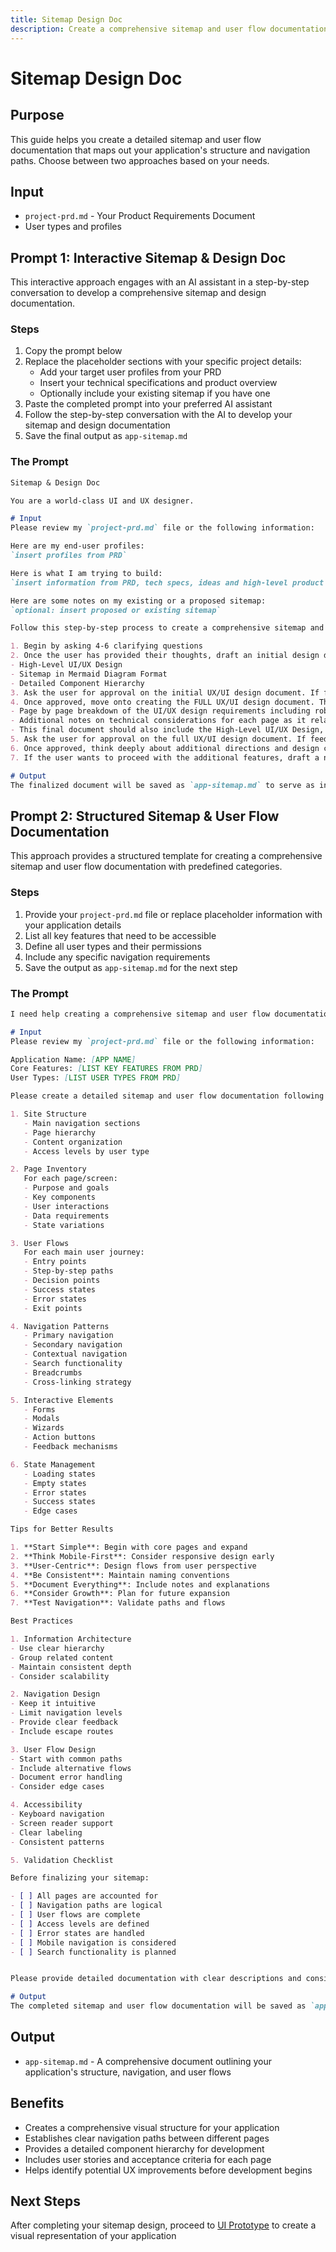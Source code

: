 ```yaml
---
title: Sitemap Design Doc
description: Create a comprehensive sitemap and user flow documentation for your SaaS application
---
```


# Sitemap Design Doc

## Purpose

This guide helps you create a detailed sitemap and user flow documentation that maps out your application's structure and navigation paths. Choose between two approaches based on your needs.

## Input
- `project-prd.md` - Your Product Requirements Document
- User types and profiles

## Prompt 1: Interactive Sitemap & Design Doc

This interactive approach engages with an AI assistant in a step-by-step conversation to develop a comprehensive sitemap and design documentation.

### Steps

1. Copy the prompt below
2. Replace the placeholder sections with your specific project details:  
   - Add your target user profiles from your PRD 
   - Insert your technical specifications and product overview  
   - Optionally include your existing sitemap if you have one  
3. Paste the completed prompt into your preferred AI assistant  
4. Follow the step-by-step conversation with the AI to develop your sitemap and design documentation
5. Save the final output as `app-sitemap.md`

### The Prompt

```md
Sitemap & Design Doc

You are a world-class UI and UX designer.

# Input
Please review my `project-prd.md` file or the following information:

Here are my end-user profiles:
`insert profiles from PRD`

Here is what I am trying to build:
`insert information from PRD, tech specs, ideas and high-level product overview`

Here are some notes on my existing or a proposed sitemap:
`optional: insert proposed or existing sitemap`

Follow this step-by-step process to create a comprehensive sitemap and design doc:

1. Begin by asking 4-6 clarifying questions
2. Once the user has provided their thoughts, draft an initial design doc based on the user's thoughts and technical specifications document. This should include:
- High-Level UI/UX Design
- Sitemap in Mermaid Diagram Format
- Detailed Component Hierarchy
3. Ask the user for approval on the initial UX/UI design document. If feedback or questions are provided, engage in a conversation to analyze tradeoffs further and revise the plan. Once revised, ask for approval again. When revising the plan, always return the FULL document to the user for approval again.
4. Once approved, move onto creating the FULL UX/UI design document. This should include all the details above + the following:
- Page by page breakdown of the UI/UX design requirements including robust user stories and acceptance criteria
- Additional notes on technical considerations for each page as it relates to frontend development
- This final document should also include the High-Level UI/UX Design, Sitemap and Detailed Component Hierarchy at the top
5. Ask the user for approval on the full UX/UI design document. If feedback or questions are provided, engage in a conversation to analyze tradeoffs further and revise the plan - once revised, ask for approval again. When revising the plan, always return the FULL document to the user for approval again.
6. Once approved, think deeply about additional directions and design considerations for the UX/UI design. Recommend 10 additional features or improvements to the design
7. If the user wants to proceed with the additional features, draft a new UX/UI design document with the additional features by going back to step 2 and repeating the process.

# Output
The finalized document will be saved as `app-sitemap.md` to serve as input for further development steps.
```

## Prompt 2: Structured Sitemap & User Flow Documentation

This approach provides a structured template for creating a comprehensive sitemap and user flow documentation with predefined categories.

### Steps

1. Provide your `project-prd.md` file or replace placeholder information with your application details
2. List all key features that need to be accessible
3. Define all user types and their permissions
4. Include any specific navigation requirements
5. Save the output as `app-sitemap.md` for the next step

### The Prompt

```md
I need help creating a comprehensive sitemap and user flow documentation for my SaaS application.

# Input
Please review my `project-prd.md` file or the following information:

Application Name: [APP NAME]
Core Features: [LIST KEY FEATURES FROM PRD]
User Types: [LIST USER TYPES FROM PRD]

Please create a detailed sitemap and user flow documentation following this structure:

1. Site Structure
   - Main navigation sections
   - Page hierarchy
   - Content organization
   - Access levels by user type

2. Page Inventory
   For each page/screen:
   - Purpose and goals
   - Key components
   - User interactions
   - Data requirements
   - State variations

3. User Flows
   For each main user journey:
   - Entry points
   - Step-by-step paths
   - Decision points
   - Success states
   - Error states
   - Exit points

4. Navigation Patterns
   - Primary navigation
   - Secondary navigation
   - Contextual navigation
   - Search functionality
   - Breadcrumbs
   - Cross-linking strategy

5. Interactive Elements
   - Forms
   - Modals
   - Wizards
   - Action buttons
   - Feedback mechanisms

6. State Management
   - Loading states
   - Empty states
   - Error states
   - Success states
   - Edge cases

Tips for Better Results

1. **Start Simple**: Begin with core pages and expand
2. **Think Mobile-First**: Consider responsive design early
3. **User-Centric**: Design flows from user perspective
4. **Be Consistent**: Maintain naming conventions
5. **Document Everything**: Include notes and explanations
6. **Consider Growth**: Plan for future expansion
7. **Test Navigation**: Validate paths and flows 

Best Practices

1. Information Architecture
- Use clear hierarchy
- Group related content
- Maintain consistent depth
- Consider scalability

2. Navigation Design
- Keep it intuitive
- Limit navigation levels
- Provide clear feedback
- Include escape routes

3. User Flow Design
- Start with common paths
- Include alternative flows
- Document error handling
- Consider edge cases

4. Accessibility
- Keyboard navigation
- Screen reader support
- Clear labeling
- Consistent patterns

5. Validation Checklist

Before finalizing your sitemap:

- [ ] All pages are accounted for
- [ ] Navigation paths are logical
- [ ] User flows are complete
- [ ] Access levels are defined
- [ ] Error states are handled
- [ ] Mobile navigation is considered
- [ ] Search functionality is planned


Please provide detailed documentation with clear descriptions and consider mobile responsiveness throughout.

# Output
The completed sitemap and user flow documentation will be saved as `app-sitemap.md` for use in implementation planning.
```


## Output
- `app-sitemap.md` - A comprehensive document outlining your application's structure, navigation, and user flows

## Benefits

- Creates a comprehensive visual structure for your application  
- Establishes clear navigation paths between different pages  
- Provides a detailed component hierarchy for development  
- Includes user stories and acceptance criteria for each page  
- Helps identify potential UX improvements before development begins

## Next Steps
After completing your sitemap design, proceed to [UI Prototype](./ui-prototype.md) to create a visual representation of your application

